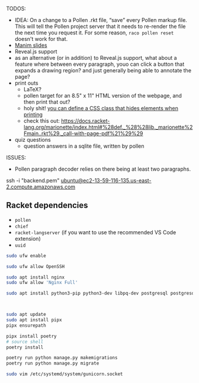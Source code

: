
TODOS:
- IDEA: On a change to a Pollen .rkt file, “save” every Pollen markup file. This will tell the Pollen project server that it needs to re-render the file the next time you request it. For some reason, `raco pollen reset` doesn't work for that.
- [Manim slides](https://manim-slides.eertmans.be/latest/)
- Reveal.js support
- as an alternative (or in addition) to Reveal.js support, what about a feature where between every paragraph, youo can click a button that expands a drawing region? and just generally being able to annotate the page?
- print outs
  - LaTeX?
  - pollen target for an 8.5" x 11" HTML version of the webpage, and then print that out?
  - holy shit! [you can define a CSS class that hides elements when printing](https://stackoverflow.com/a/55169528)
  - check this out: https://docs.racket-lang.org/marionette/index.html#%28def._%28%28lib._marionette%2Fmain..rkt%29._call-with-page-pdf%21%29%29
- quiz questions
  - question answers in a sqlite file, written by pollen

ISSUES:
- Pollen paragraph decoder relies on there being at least two paragraphs.


ssh -i "backend.pem" ubuntu@ec2-13-59-116-135.us-east-2.compute.amazonaws.com

## Racket dependencies

- `pollen`
- `chief`
- `racket-langserver` (if you want to use the recommended VS Code extension)
- `uuid`

```sh
sudo ufw enable

sudo ufw allow OpenSSH

sudo apt install nginx
sudo ufw allow 'Nginx Full'

sudo apt install python3-pip python3-dev libpq-dev postgresql postgresql-contrib nginx gunicorn curl



sudo apt update
sudo apt install pipx
pipx ensurepath

pipx install poetry
# source shell
poetry install

poetry run python manage.py makemigrations
poetry run python manage.py migrate

sudo vim /etc/systemd/system/gunicorn.socket


```
